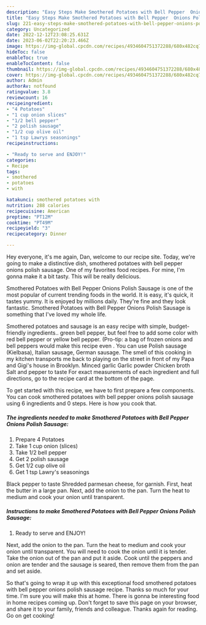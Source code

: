 ```yaml
---
description: "Easy Steps Make Smothered Potatoes with Bell Pepper  Onions Polish Sausage yang Very Delicious}"
title: "Easy Steps Make Smothered Potatoes with Bell Pepper  Onions Polish Sausage yang Very Delicious}"
slug: 221-easy-steps-make-smothered-potatoes-with-bell-pepper-onions-polish-sausage-yang-very-delicious
category: Uncategorized
date: 2022-12-12T23:08:25.631Z
date: 2023-06-02T22:20:23.466Z
image: https://img-global.cpcdn.com/recipes/4934604751372288/680x482cq70/smothered-potatoes-with-bell-pepper-onions-polish-sausage-recipe-main-photo.jpg
hideToc: false
enableToc: true
enableTocContent: false
thumbnail: https://img-global.cpcdn.com/recipes/4934604751372288/680x482cq70/smothered-potatoes-with-bell-pepper-onions-polish-sausage-recipe-main-photo.jpg
cover: https://img-global.cpcdn.com/recipes/4934604751372288/680x482cq70/smothered-potatoes-with-bell-pepper-onions-polish-sausage-recipe-main-photo.jpg
author: Admin
authorAv: notfound
ratingvalue: 3.8
reviewcount: 16
recipeingredient:
- "4 Potatoes"
- "1 cup onion slices"
- "1/2 bell pepper"
- "2 polish sausage"
- "1/2 cup olive oil"
- "1 tsp Lawrys seasonings"
recipeinstructions:

- "Ready to serve and ENJOY!"
categories:
- Recipe
tags:
- smothered
- potatoes
- with

katakunci: smothered potatoes with 
nutrition: 288 calories
recipecuisine: American
preptime: "PT12M"
cooktime: "PT49M"
recipeyield: "3"
recipecategory: Dinner

---
```



Hey everyone, it's me again, Dan, welcome to our recipe site. Today, we're going to make a distinctive dish, smothered potatoes with bell pepper  onions polish sausage. One of my favorites food recipes. For mine, I'm gonna make it a bit tasty. This will be really delicious.

Smothered Potatoes with Bell Pepper  Onions Polish Sausage is one of the most popular of current trending foods in the world. It is easy, it's quick, it tastes yummy. It is enjoyed by millions daily. They're fine and they look fantastic. Smothered Potatoes with Bell Pepper  Onions Polish Sausage is something that I've loved my whole life.

Smothered potatoes and sausage is an easy recipe with simple, budget-friendly ingredients.. green bell pepper, but feel free to add some color with red bell pepper or yellow bell pepper. (Pro-tip: a bag of frozen onions and bell peppers would make this recipe even . You can use Polish sausage (Kielbasa), Italian sausage, German sausage. The smell of this cooking in my kitchen transports me back to playing on the street in front of my Papa and Gigi&#39;s house in Brooklyn. Minced garlic Garlic powder Chicken broth Salt and pepper to taste For exact measurements of each ingredient and full directions, go to the recipe card at the bottom of the page.


To get started with this recipe, we have to first prepare a few components. You can cook smothered potatoes with bell pepper  onions polish sausage using 6 ingredients and 0 steps. Here is how you cook that.

<!--inarticleads1-->

##### The ingredients needed to make Smothered Potatoes with Bell Pepper  Onions Polish Sausage:

1. Prepare 4 Potatoes
1. Take 1 cup onion (slices)
1. Take 1/2 bell pepper
1. Get 2 polish sausage
1. Get 1/2 cup olive oil
1. Get 1 tsp Lawry&#39;s seasonings


Black pepper to taste Shredded parmesan cheese, for garnish. First, heat the butter in a large pan. Next, add the onion to the pan. Turn the heat to medium and cook your onion until transparent. 

<!--inarticleads2-->

##### Instructions to make Smothered Potatoes with Bell Pepper  Onions Polish Sausage:


1. Ready to serve and ENJOY!

Next, add the onion to the pan. Turn the heat to medium and cook your onion until transparent. You will need to cook the onion until it is tender. Take the onion out of the pan and put it aside. Cook until the peppers and onion are tender and the sausage is seared, then remove them from the pan and set aside. 

So that's going to wrap it up with this exceptional food smothered potatoes with bell pepper  onions polish sausage recipe. Thanks so much for your time. I'm sure you will make this at home. There is gonna be interesting food in home recipes coming up. Don't forget to save this page on your browser, and share it to your family, friends and colleague. Thanks again for reading. Go on get cooking!
